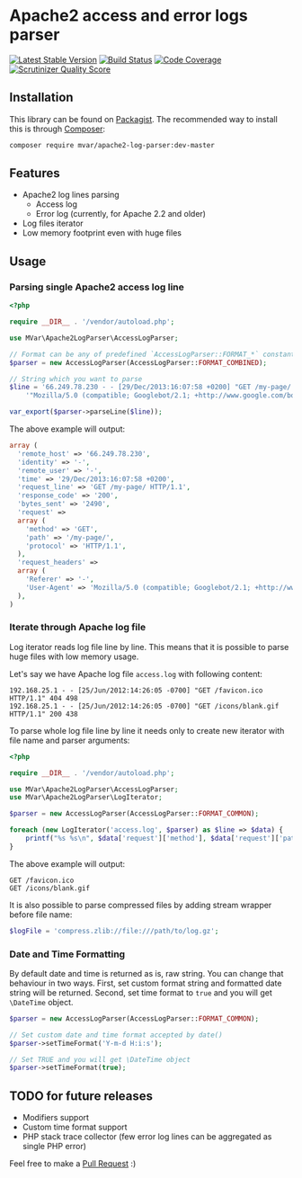 Apache2 access and error logs parser
====================================

[![Latest Stable Version](https://poser.pugx.org/mvar/apache2-log-parser/v/stable.png)](https://packagist.org/packages/mvar/apache2-log-parser)
[![Build Status](https://travis-ci.org/mvar/apache2-log-parser.png?branch=master)](https://travis-ci.org/mvar/apache2-log-parser)
[![Code Coverage](https://scrutinizer-ci.com/g/mvar/apache2-log-parser/badges/coverage.png?s=c4f63101c2d2877a2a0623b3a75ee18b67636b97)](https://scrutinizer-ci.com/g/mvar/apache2-log-parser/)
[![Scrutinizer Quality Score](https://scrutinizer-ci.com/g/mvar/apache2-log-parser/badges/quality-score.png?s=2eb88f010261c2bc70e969cb98107a57342b3543)](https://scrutinizer-ci.com/g/mvar/apache2-log-parser/)

Installation
---

This library can be found on [Packagist](https://packagist.org/packages/mvar/apache2-log-parser).
The recommended way to install this is through [Composer](https://getcomposer.org):

```bash
composer require mvar/apache2-log-parser:dev-master
```

Features
--------

 - Apache2 log lines parsing
     - Access log
     - Error log (currently, for Apache 2.2 and older)
 - Log files iterator
 - Low memory footprint even with huge files

Usage
-----

### Parsing single Apache2 access log line

```php
<?php

require __DIR__ . '/vendor/autoload.php';

use MVar\Apache2LogParser\AccessLogParser;

// Format can be any of predefined `AccessLogParser::FORMAT_*` constants or custom string
$parser = new AccessLogParser(AccessLogParser::FORMAT_COMBINED);

// String which you want to parse
$line = '66.249.78.230 - - [29/Dec/2013:16:07:58 +0200] "GET /my-page/ HTTP/1.1" 200 2490 "-" ' .
    '"Mozilla/5.0 (compatible; Googlebot/2.1; +http://www.google.com/bot.html)"';

var_export($parser->parseLine($line));
```

The above example will output:

```php
array (
  'remote_host' => '66.249.78.230',
  'identity' => '-',
  'remote_user' => '-',
  'time' => '29/Dec/2013:16:07:58 +0200',
  'request_line' => 'GET /my-page/ HTTP/1.1',
  'response_code' => '200',
  'bytes_sent' => '2490',
  'request' =>
  array (
    'method' => 'GET',
    'path' => '/my-page/',
    'protocol' => 'HTTP/1.1',
  ),
  'request_headers' =>
  array (
    'Referer' => '-',
    'User-Agent' => 'Mozilla/5.0 (compatible; Googlebot/2.1; +http://www.google.com/bot.html)',
  ),
)
```

### Iterate through Apache log file

Log iterator reads log file line by line. This means that it is possible to
parse huge files with low memory usage.

Let's say we have Apache log file `access.log` with following content:

```
192.168.25.1 - - [25/Jun/2012:14:26:05 -0700] "GET /favicon.ico HTTP/1.1" 404 498
192.168.25.1 - - [25/Jun/2012:14:26:05 -0700] "GET /icons/blank.gif HTTP/1.1" 200 438
```

To parse whole log file line by line it needs only to create new iterator with
file name and parser arguments:

```php
<?php

require __DIR__ . '/vendor/autoload.php';

use MVar\Apache2LogParser\AccessLogParser;
use MVar\Apache2LogParser\LogIterator;

$parser = new AccessLogParser(AccessLogParser::FORMAT_COMMON);

foreach (new LogIterator('access.log', $parser) as $line => $data) {
    printf("%s %s\n", $data['request']['method'], $data['request']['path']);
}
```

The above example will output:

```
GET /favicon.ico
GET /icons/blank.gif
```

It is also possible to parse compressed files by adding stream wrapper before file name:

```php
$logFile = 'compress.zlib://file:///path/to/log.gz';
```
     
### Date and Time Formatting

By default date and time is returned as is, raw string. You can change that
behaviour in two ways. First, set custom format string and formatted date
string will be returned. Second, set time format to `true` and you will get
`\DateTime` object.
 
```php       
$parser = new AccessLogParser(AccessLogParser::FORMAT_COMMON);

// Set custom date and time format accepted by date()
$parser->setTimeFormat('Y-m-d H:i:s');

// Set TRUE and you will get \DateTime object
$parser->setTimeFormat(true);
```

TODO for future releases
------------------------

 - Modifiers support
 - Custom time format support
 - PHP stack trace collector (few error log lines can be aggregated as single PHP error)

Feel free to make a [Pull Request](https://github.com/mvar/apache2-log-parser/pulls) :)
